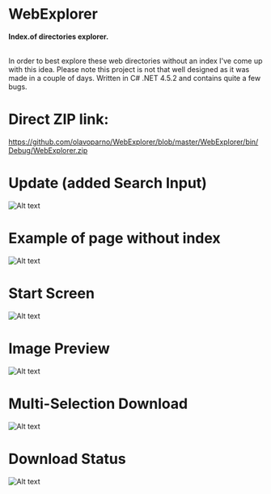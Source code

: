# WebExplorer
<p><b>Index.of directories explorer.</b></p>
<br>In order to best explore these web directories without an index I've come up with this idea.
Please note this project is not that well designed as it was made in a couple of days. Written in C# .NET 4.5.2 and contains quite a few bugs.</br>

# Direct ZIP link:
https://github.com/olavoparno/WebExplorer/blob/master/WebExplorer/bin/Debug/WebExplorer.zip 

# Update (added Search Input)
![Alt text](http://dietimetodie.com/WebExplorer/images/search%20input%203.png "Search Input")

# Example of page without index
![Alt text](http://dietimetodie.com/WebExplorer/images/index%20of%20example2.png "Example of page without index")

# Start Screen
![Alt text](http://dietimetodie.com/WebExplorer/images/start%20screen%203.png "Start Screen")

# Image Preview
![Alt text](http://dietimetodie.com/WebExplorer/images/image%20preview%203.png "Image Preview")

# Multi-Selection Download
![Alt text](http://dietimetodie.com/WebExplorer/images/multi%20download%203.png "Multi-Selection Download")

# Download Status
![Alt text](http://dietimetodie.com/WebExplorer/images/download%20stats%203.png "Download Status")
